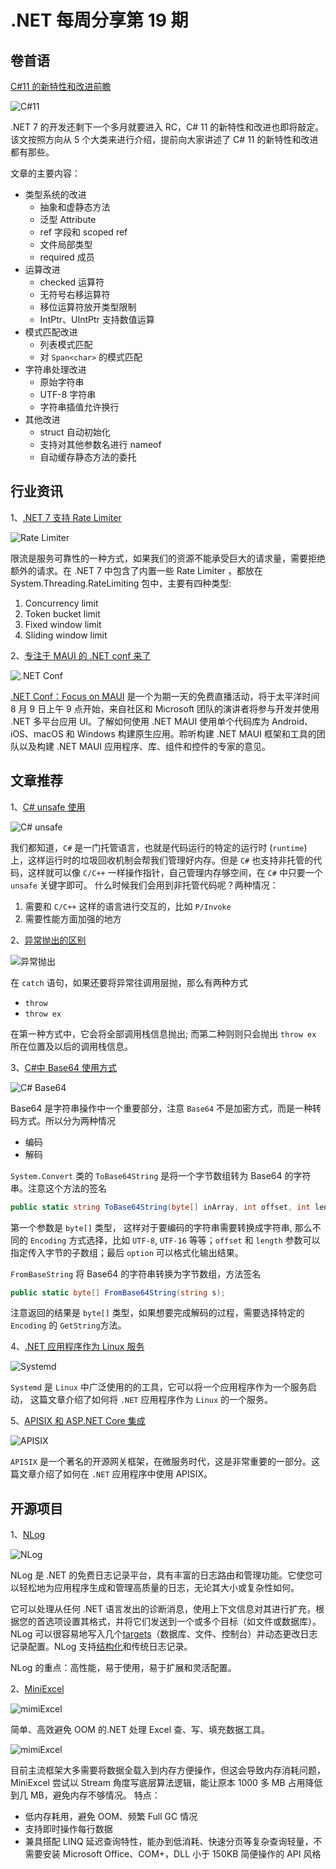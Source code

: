 # .NET 每周分享第 19 期

## 卷首语

[C#11 的新特性和改进前瞻](https://www.cnblogs.com/hez2010/p/whats-new-in-csharp-11.html)

![C#11](https://dotnetweeklyimages.blob.core.windows.net/019/CSharp11.jpg)

.NET 7 的开发还剩下一个多月就要进入 RC，C# 11 的新特性和改进也即将敲定。该文按照方向从 5 个大类来进行介绍，提前向大家讲述了 C# 11 的新特性和改进都有那些。

文章的主要内容：

- 类型系统的改进
  - 抽象和虚静态方法
  - 泛型 Attribute
  - ref 字段和 scoped ref
  - 文件局部类型
  - required 成员
- 运算改进
  - checked 运算符
  - 无符号右移运算符
  - 移位运算符放开类型限制
  - IntPtr、UIntPtr 支持数值运算
- 模式匹配改进
  - 列表模式匹配
  - 对 `Span<char>` 的模式匹配
- 字符串处理改进
  - 原始字符串
  - UTF-8 字符串
  - 字符串插值允许换行
- 其他改进
  - struct 自动初始化
  - 支持对其他参数名进行 nameof
  - 自动缓存静态方法的委托

## 行业资讯

1、[.NET 7 支持 Rate Limiter](https://devblogs.microsoft.com/dotnet/announcing-rate-limiting-for-dotnet)

![Rate Limiter](https://dotnetweeklyimages.blob.core.windows.net/019/RateLimiter.png)

限流是服务可靠性的一种方式，如果我们的资源不能承受巨大的请求量，需要拒绝额外的请求。在 .NET 7 中包含了内置一些 Rate Limiter ，都放在 System.Threading.RateLimiting 包中，主要有四种类型:

1. Concurrency limit
2. Token bucket limit
3. Fixed window limit
4. Sliding window limit

2、[专注于 MAUI 的 .NET conf 来了](https://devblogs.microsoft.com/dotnet/announcing-dotnet-maui-focus-reactor-community-events)

![.NET Conf](https://dotnetweeklyimages.blob.core.windows.net/019/DotNetConf.png)

[.NET Conf：Focus on MAUI](https://focus.dotnetconf.net/?utm_campaign=savedate&utm_medium=blog&utm_source=dotnet) 是一个为期一天的免费直播活动，将于太平洋时间 8 月 9 日上午 9 点开始，来自社区和 Microsoft 团队的演讲者将参与开发并使用 .NET 多平台应用 UI。了解如何使用 .NET MAUI 使用单个代码库为 Android、iOS、macOS 和 Windows 构建原生应用。聆听构建 .NET MAUI 框架和工具的团队以及构建 .NET MAUI 应用程序、库、组件和控件的专家的意见。

## 文章推荐

1、[C# unsafe 使用](https://code-maze.com/unsafe-code-csharp)

![C# unsafe](https://dotnetweeklyimages.blob.core.windows.net/019/CSharpUnsafe.png)

我们都知道，`C#` 是一门托管语言，也就是代码运行的特定的运行时 (`runtime`) 上，这样运行时的垃圾回收机制会帮我们管理好内存。但是 `C#` 也支持非托管的代码，这样就可以像 `C/C++` 一样操作指针，自己管理内存够空间，在 `C#` 中只要一个 `unsafe` 关键字即可。
什么时候我们会用到非托管代码呢？两种情况：

1. 需要和 `C/C++` 这样的语言进行交互的，比如 `P/Invoke`
2. 需要性能方面加强的地方

2、[异常抛出的区别](https://twitter.com/BelloneDavide/status/1549080459052736512)

![异常抛出](https://dotnetweeklyimages.blob.core.windows.net/019/ThrowEx.png)

在 `catch` 语句，如果还要将异常往调用层抛，那么有两种方式

- `throw`
- `throw ex`

在第一种方式中，它会将全部调用栈信息抛出; 而第二种则则只会抛出 `throw ex` 所在位置及以后的调用栈信息。

3、[C#中 Base64 使用方式](https://code-maze.com/base64-encode-decode-csharp)

![C# Base64](https://dotnetweeklyimages.blob.core.windows.net/019/Base64.png)

Base64 是字符串操作中一个重要部分，注意 `Base64` 不是加密方式，而是一种转码方式。所以分为两种情况

- 编码
- 解码

`System.Convert` 类的 `ToBase64String` 是将一个字节数组转为 Base64 的字符串。注意这个方法的签名

```csharp
public static string ToBase64String(byte[] inArray, int offset, int length, Base64FormattingOptions option)
```

第一个参数是 `byte[]` 类型， 这样对于要编码的字符串需要转换成字符串, 那么不同的 `Encoding` 方式选择，比如 `UTF-8`, `UTF-16` 等等；`offset` 和 `length` 参数可以指定传入字节的子数组；最后 `option` 可以格式化输出结果。

`FromBaseString` 将 Base64 的字符串转换为字节数组，方法签名

```csharp
public static byte[] FromBase64String(string s);
```

注意返回的结果是 `byte[]` 类型，如果想要完成解码的过程，需要选择特定的 `Encoding` 的 `GetString`方法。

4、[.NET 应用程序作为 Linux 服务](https://code-maze.com/aspnetcore-running-applications-as-linux-service)

![Systemd](https://dotnetweeklyimages.blob.core.windows.net/019/systemd.png)

`Systemd` 是 `Linux` 中广泛使用的的工具，它可以将一个应用程序作为一个服务启动， 这篇文章介绍了如何将 `.NET` 应用程序作为 `Linux` 的一个服务。

5、[APISIX 和 ASP.NET Core 集成](https://techcommunity.microsoft.com/t5/web-development/manage-net-microservices-apis-with-apache-apisix-api-gateway/m-p/3583980)

![APISIX](https://dotnetweeklyimages.blob.core.windows.net/019/APISIX.png)

`APISIX` 是一个著名的开源网关框架，在微服务时代，这是非常重要的一部分。这篇文章介绍了如何在 `.NET` 应用程序中使用 APISIX。

## 开源项目

1、[NLog](https://github.com/NLog/NLog)

![NLog](https://dotnetweeklyimages.blob.core.windows.net/019/Nlog.jpg)

NLog 是 .NET 的免费日志记录平台，具有丰富的日志路由和管理功能。它使您可以轻松地为应用程序生成和管理高质量的日志，无论其大小或复杂性如何。

它可以处理从任何 .NET 语言发出的诊断消息，使用上下文信息对其进行扩充，根据您的首选项设置其格式，并将它们发送到一个或多个目标（如文件或数据库）。NLog 可以很容易地写入几个[targets](https://nlog-project.org/config/?tab=targets)（数据库、文件、控制台）并动态更改日志记录配置。NLog 支持[结构化](https://github.com/NLog/NLog/wiki/How-to-use-structured-logging)和传统日志记录。

NLog 的重点：高性能，易于使用，易于扩展和灵活配置。

2、[MiniExcel](https://github.com/MiniExcel/MiniExcel)

![mimiExcel](https://dotnetweeklyimages.blob.core.windows.net/019/miniExcel.jpg)

简单、高效避免 OOM 的.NET 处理 Excel 查、写、填充数据工具。

![mimiExcel](https://dotnetweeklyimages.blob.core.windows.net/019/MiniExcelWork.png)

目前主流框架大多需要将数据全载入到内存方便操作，但这会导致内存消耗问题，MiniExcel 尝试以 Stream 角度写底层算法逻辑，能让原本 1000 多 MB 占用降低到几 MB，避免内存不够情况。
特点：

- 低内存耗用，避免 OOM、频繁 Full GC 情况
- 支持即时操作每行数据
- 兼具搭配 LINQ 延迟查询特性，能办到低消耗、快速分页等复杂查询轻量，不需要安装 Microsoft Office、COM+，DLL 小于 150KB 简便操作的 API 风格
